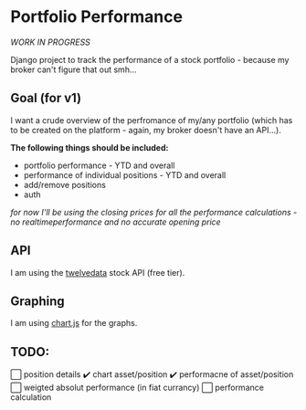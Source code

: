 # **Portfolio Performance**
*WORK IN PROGRESS*

Django project to track the performance of a stock portfolio - because my broker can't figure that out smh...


## **Goal (for v1)**
I want a crude overview of the perfromance of my/any portfolio (which has to be created on the platform - again, my broker doesn't have an API...).

**The following things should be included:**

* portfolio performance - YTD and overall
* performance of individual positions - YTD and overall
* add/remove positions
* auth

*for now I'll be using the closing prices for all the performance calculations - no realtimeperformance and no accurate opening price*


## **API**
I am using the [twelvedata](https://twelvedata.com/) stock API (free tier).

## **Graphing**
I am using [chart.js](https://www.chartjs.org/) for the graphs.


## TODO:
⬜️ position details
	✔️ chart asset/position
	✔️ performacne of asset/position
	⬜️  weigted absolut performance (in fiat currancy)
⬜️ performance calculation
